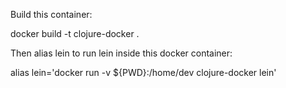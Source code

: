 Build this container:

docker build -t clojure-docker .

Then alias lein to run lein inside this docker container:

alias lein='docker run -v ${PWD}:/home/dev clojure-docker lein'